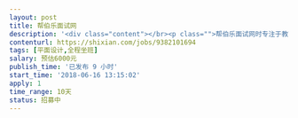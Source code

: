 ```yaml
---                
layout: post       
title: 帮伯乐面试网           
description: '<div class="content"></br><p class="">帮伯乐面试网时专注于教育培训行业招聘、求职和测评的一家网站，有PC端和web端。现在需要一个兼职的平面设计师，主要工作是网站界面设计和广告设计，工作量不大，但一旦有任务，希望能尽快完成。团队都比较友善，沟通良好。</p></br></div>'     
contenturl: https://shixian.com/jobs/9382101694      
tags: [平面设计,全程坐班]            
salary: 预估6000元          
publish_time: '已发布 9 小时'         
start_time: '2018-06-16 13:15:02'           
apply: 1                   
time_range: 10天              
status: 招募中                  
---                 
```

